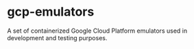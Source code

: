 # gcp-emulators
A set of containerized Google Cloud Platform emulators used in development and testing purposes.
